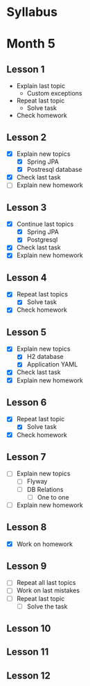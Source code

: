 # Syllabus

# Month 5

## Lesson 1
- Explain last topic
    - Custom exceptions
- Repeat last topic
    - Solve task
- Check homework

## Lesson 2
- [x]  Explain new topics
   - [x]  Spring JPA
   - [x]  Postresql database
- [x]  Check last task
- [ ]  Explain new homework

## Lesson 3
- [x]  Continue last topics
   - [x]  Spring JPA
   - [x]  Postgresql
- [x]  Check last task
- [x]  Explain new homework

## Lesson 4
- [x]  Repeat last topics
    - [x]  Solve task
- [x]  Check homework

## Lesson 5
- [x]  Explain new topics
    - [x]  H2 database
    - [x]  Application YAML
- [x]  Check last task
- [x]  Explain new homework

## Lesson 6
- [x]  Repeat last topic
    - [x]  Solve task
- [x]  Check homework

## Lesson 7
- [ ]  Explain new topics
    - [ ]  Flyway
    - [ ]  DB Relations
        - [ ]  One to one
- [ ]  Explain new homework

## Lesson 8
- [x] Work on homework

## Lesson 9
- [ ]  Repeat all last topics
- [ ]  Work on last mistakes
- [ ]  Repeat last topic
    - [ ]  Solve the task

## Lesson 10

## Lesson 11

## Lesson 12
